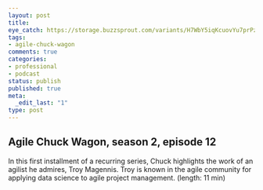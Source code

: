 ```yaml
---
layout: post
title: 
eye_catch: https://storage.buzzsprout.com/variants/H7WbY5iqKcuovYu7prPzYBtR/8d66eb17bb7d02ca4856ab443a78f2148cafbb129f58a3c81282007c6fe24ff2?.jpg
tags:
- agile-chuck-wagon
comments: true
categories:
- professional
- podcast
status: publish
published: true
meta:
  _edit_last: "1"
type: post
---
```


## Agile Chuck Wagon, season 2, episode 12

In this first installment of a recurring series, Chuck highlights the work of an agilist he admires, Troy Magennis. Troy is known in the agile community for applying data science to agile project management. (length: 11 min)
